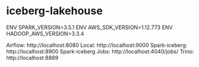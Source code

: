 # iceberg-lakehouse
ENV SPARK_VERSION=3.5.1
ENV AWS_SDK_VERSION=1.12.773
ENV HADOOP_AWS_VERSION=3.3.4

Airflow: http://localhost:8080
Local: http://localhost:9000
Spark-iceberg: http://localhost:8900
Spark-iceberg Jobs: http://localhost:4040/jobs/
Trino: http://localhost:8889
